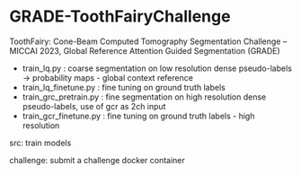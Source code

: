 # GRADE-ToothFairyChallenge
ToothFairy: Cone-Beam Computed Tomography Segmentation Challenge – MICCAI 2023, Global Reference Attention Guided Segmentation (GRADE)

* train_lq.py : coarse segmentation on low resolution dense pseudo-labels -> probability maps - global context reference
* train_lq_finetune.py : fine tuning on ground truth labels
* train_grc_pretrain.py : fine segmentation on high resolution dense pseudo-labels, use of gcr as 2ch input
* train_gcr_finetune.py : fine tuning on ground truth labels - high resolution

src: train models

challenge: submit a challenge docker container  

